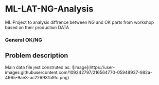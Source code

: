 # ML-LAT-NG-Analysis
ML Project to analysis diffrence between NG and OK parts from workshop based on their production DATA

<h3> General OK/NG </h3>
<h2> Problem description </h2>
Main data file jest construted as:
![image](https://user-images.githubusercontent.com/109242797/216564770-05948937-982a-4965-9ae3-ac226931b9fc.png)
